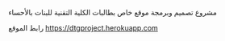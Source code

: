 مشروع تصميم وبرمجة 
موقع خاص بطالبات الكلية التقنية للبنات بالأحساء

رابط الموقع
https://dtgproject.herokuapp.com